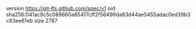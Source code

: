 version https://git-lfs.github.com/spec/v1
oid sha256:041ac9c5c089660a85417cff2f56499da83d44ae5455adac0ed39b3c83ee61eb
size 2787
